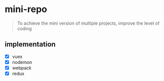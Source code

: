# mini-repo

> To achieve the mini version of multiple projects, improve the level of coding

## implementation

- [x] vuex
- [x] nodemon
- [x] webpack
- [x] redux
